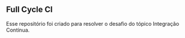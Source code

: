 ## Full Cycle CI

Esse repositório foi criado para resolver o desafio do tópico Integração Contínua.
